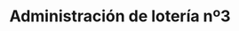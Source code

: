 ---
title: "Administración de lotería nº3"
url: /lejona-leioa/administracion-de-loteria-no3/
shop: lotería
---
